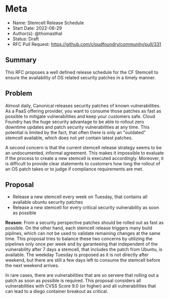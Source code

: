 # Meta
[meta]: #meta
- Name: Stemcell Release Schedule
- Start Date: 2022-06-29
- Author(s): @thomasthal
- Status: Draft <!-- Acceptable values: Draft, Approved, On Hold, Superseded -->
- RFC Pull Request: https://github.com/cloudfoundry/community/pull/331


## Summary
This RFC proposes a well defined release schedule for the CF Stemcell to ensure the availability of OS related security patches in a timely manner.

## Problem
Almost daily, Canonical releases security patches of known vulnerabilities.  As a PaaS offering provider, you want to consume those patches as fast as possible to mitigate vulnerabilities and keep your customers safe. Cloud Foundry has the huge security advantage to be able to rollout zero downtime updates and patch security vulnerabilities at any time. This potential is limited by the fact, that often there is only an "outdated" stemcell available, which does not yet contain latest patches. 

A second concern is that the current stemcell release strategy seems to be an undocumented, informal agreement. This makes it impossible to evaluate if the process to create a new stemcell is executed accordingly. Moreover, it is difficult to provide clear  statements to customers how long the rollout of an OS patch takes or to judge if compliance requirements are met.

## Proposal
- Release a new stemcell every week on Tuesday, that contains all available ubuntu security patches 
- Release a new stemcell for every critical security vulnerability as soon as possible

**Reason**:
From a security perspective patches should be rolled out as fast as possible. On the other hand, each stemcell release triggers many build piplines, which can not be used to validate remaining changes at the same time. This proposal tries to balance these two concerns by utilizing the pipelines only once per week and by garanteeing that independent of the vulnerability after 7 days a stemcell, that includes the patch from Ubuntu, is available. The weekday Tuesday is proposed as it is not directly after weekend, but there are still a few days left to consume the stemcell before the next weekend arrives. 

In rare cases, there are vulnerabilities that are so servere that rolling out a patch as soon as possible is required. This proposal considers all vulnerabilities with CVSS Score 9.0 (or higher) and all vulnerabilities that can lead to a diego container breakout as critical. 

